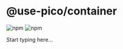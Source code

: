 # @use-pico/container

![npm](https://img.shields.io/npm/v/%40use-pico%2Fcontainer)
![npm](https://deno.bundlejs.com/badge?q=@use-pico/container@^2.0.0&treeshake=[*])

Start typing here...
